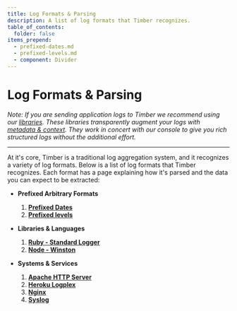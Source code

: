 ```yaml
---
title: Log Formats & Parsing
description: A list of log formats that Timber recognizes.
table_of_contents:
  folder: false
items_prepend:
  - prefixed-dates.md
  - prefixed-levels.md
  - component: Divider
---
```

# Log Formats & Parsing

*Note: If you are sending application logs to Timber we recommend using our [libraries](/languages). These libraries transparently augment your logs with [metadata & context](/concepts/metadata-context-and-events). They work in concert with our console to give you rich structured logs without the additional effort.*

---

At it's core, Timber is a traditional log aggregation system, and it recognizes a variety of log formats. Below is a list of log formats that Timber recognizes. Each format has a page explaining how it's parsed and the data you can expect to be extracted:

* **Prefixed Arbitrary Formats**

  1. [**Prefixed Dates**](prefixed-dates)
  2. [**Prefixed levels**](prefixed-levels)

* **Libraries & Languages**

  1. [**Ruby - Standard Logger**](ruby-standard-logger)
  2. [**Node - Winston**](node-winston)

* **Systems & Services**

  1. [**Apache HTTP Server**](apache)
  2. [**Heroku Logplex**](heroku)
  3. [**Nginx**](nginx)
  4. [**Syslog**](syslog)
